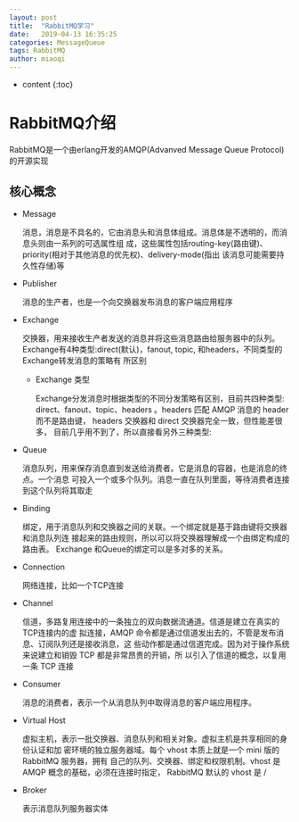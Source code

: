 ```yaml
---
layout: post
title:  "RabbitMQ学习"
date:   2019-04-13 16:35:25
categories: MessageQueue
tags: RabbitMQ
author: miaoqi
---
```


* content
{:toc}

# RabbitMQ介绍

RabbitMQ是一个由erlang开发的AMQP(Advanved Message Queue Protocol)的开源实现

## 核心概念

* Message

    消息，消息是不具名的，它由消息头和消息体组成。消息体是不透明的，而消息头则由一系列的可选属性组 成，这些属性包括routing-key(路由键)、priority(相对于其他消息的优先权)、delivery-mode(指出 该消息可能需要持久性存储)等

* Publisher

    消息的生产者，也是一个向交换器发布消息的客户端应用程序

* Exchange

    交换器，用来接收生产者发送的消息并将这些消息路由给服务器中的队列。
Exchange有4种类型:direct(默认)，fanout, topic, 和headers，不同类型的Exchange转发消息的策略有 所区别

    *  Exchange 类型

        Exchange分发消息时根据类型的不同分发策略有区别，目前共四种类型: direct、fanout、topic、headers 。headers 匹配 AMQP 消息的 header 而不是路由键， headers 交换器和 direct 交换器完全一致，但性能差很多， 目前几乎用不到了，所以直接看另外三种类型:

* Queue

    消息队列，用来保存消息直到发送给消费者。它是消息的容器，也是消息的终点。一个消息
可投入一个或多个队列。消息一直在队列里面，等待消费者连接到这个队列将其取走

* Binding

    绑定，用于消息队列和交换器之间的关联。一个绑定就是基于路由键将交换器和消息队列连
接起来的路由规则，所以可以将交换器理解成一个由绑定构成的路由表。
Exchange 和Queue的绑定可以是多对多的关系。

* Connection

    网络连接，比如一个TCP连接

* Channel

    信道，多路复用连接中的一条独立的双向数据流通道。信道是建立在真实的TCP连接内的虚 拟连接，AMQP 命令都是通过信道发出去的，不管是发布消息、订阅队列还是接收消息，这 些动作都是通过信道完成。因为对于操作系统来说建立和销毁 TCP 都是非常昂贵的开销，所 以引入了信道的概念，以复用一条 TCP 连接

* Consumer

    消息的消费者，表示一个从消息队列中取得消息的客户端应用程序。

* Virtual Host

    虚拟主机，表示一批交换器、消息队列和相关对象。虚拟主机是共享相同的身份认证和加 密环境的独立服务器域。每个 vhost 本质上就是一个 mini 版的 RabbitMQ 服务器，拥有 自己的队列、交换器、绑定和权限机制。vhost 是 AMQP 概念的基础，必须在连接时指定， RabbitMQ 默认的 vhost 是 / 

* Broker

    表示消息队列服务器实体
    
    
    
    
    
    
    
    
    